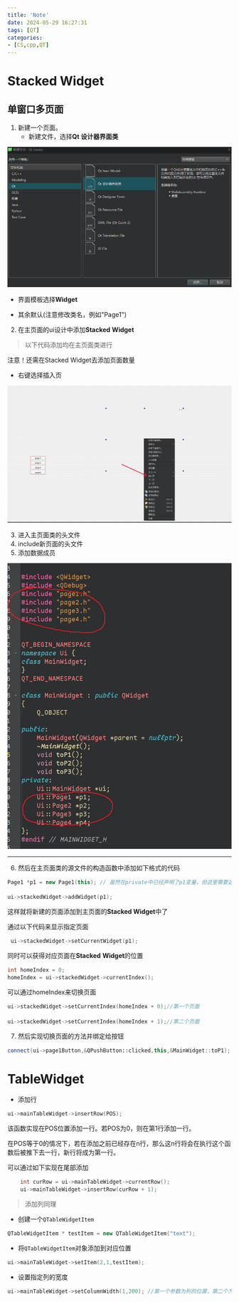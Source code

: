 ```yaml
---
title: 'Note'
date: 2024-05-29 16:27:31
tags: [QT]
categories: 
- [CS,cpp,QT]
---
```


# Stacked Widget

## 单窗口多页面

1. 新建一个页面。
   - 新建文件，选择**Qt 设计器界面类**
     

![](/pic/CS/QT/Note/1.png)

- 界面模板选择**Widget**

- 其余默认(注意修改类名，例如"Page1")

2. 在主页面的ui设计中添加**Stacked** **Widget**

> 以下代码添加均在主页面类进行

注意！还需在Stacked Widget去添加页面数量

- 右键选择插入页

![](/pic/CS/QT/Note/3.png)

3. 进入主页面类的头文件
4. include新页面的头文件
5. 添加数据成员

![](/pic/CS/QT/Note/2.png)

---



6. 然后在主页面类的源文件的构造函数中添加如下格式的代码

```cpp
Page1 *p1 = new Page1(this); // 虽然在private中已经声明了p1变量，但这里需要这么做一次

ui->stackedWidget->addWidget(p1); 
```

这样就将新建的页面添加到主页面的**Stacked Widget**中了

通过以下代码来显示指定页面

```cpp
 ui->stackedWidget->setCurrentWidget(p1);
```

同时可以获得对应页面在**Stacked** **Widget**的位置

```cpp
int homeIndex = 0;
homeIndex = ui->stackedWidget->currentIndex();
```

可以通过homeIndex来切换页面

```cpp
ui->stackedWidget->setCurrentIndex(homeIndex + 0);//第一个页面

ui->stackedWidget->setCurrentIndex(homeIndex + 1);//第二个页面

```

7. 然后实现切换页面的方法并绑定给按钮

```cpp
connect(ui->page1Button,&QPushButton::clicked,this,&MainWidget::toP1);
```

# TableWidget




- 添加行

```cpp
ui->mainTableWidget->insertRow(POS);
```

该函数实现在POS位置添加一行。若POS为0，则在第1行添加一行。

在POS等于0的情况下，若在添加之前已经存在n行，那么这n行将会在执行这个函数后被推下去一行，新行将成为第一行。

可以通过如下实现在尾部添加
```cpp
    int curRow = ui->mainTableWidget->currentRow();
    ui->mainTableWidget->insertRow(curRow + 1);
```

> 添加列同理

- 创建一个`QTableWidgetItem`

```cpp
QTableWidgetItem * testItem = new QTableWidgetItem("text");
```

- 将`QTableWidgetItem`对象添加到对应位置

```cpp
ui->mainTableWidget->setItem(2,1,testItem); 
```

- 设置指定列的宽度

```cpp
ui->mainTableWidget->setColumnWidth(1,200); //第一个参数为列的位置，第二个为宽度
```







